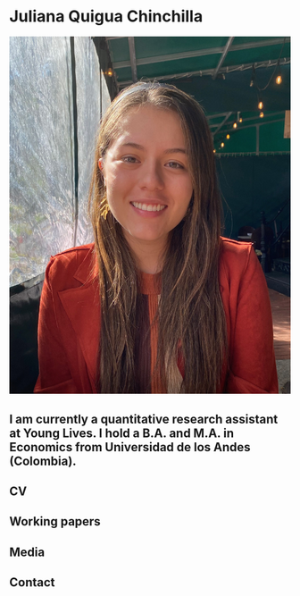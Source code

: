 # Juliana Quigua Chinchilla

![](./IMG_3561.jpeg)

## I am currently a quantitative research assistant at Young Lives. I hold a B.A. and M.A. in Economics from Universidad de los Andes (Colombia). 

## CV

## Working papers

## Media

## Contact



